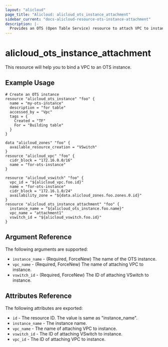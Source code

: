 ```yaml
---
layout: "alicloud"
page_title: "Alicloud: alicloud_ots_instance_attachment"
sidebar_current: "docs-alicloud-resource-ots-instance-attachment"
description: |-
  Provides an OTS (Open Table Service) resource to attach VPC to instance.
---
```


# alicloud\_ots\_instance\_attachment

This resource will help you to bind a VPC to an OTS instance.

## Example Usage

```
# Create an OTS instance
resource "alicloud_ots_instance" "foo" {
  name = "my-ots-instance"
  description = "for table"
  accessed_by = "Vpc"
  tags = {
    Created = "TF"
    For = "Building table"
  }
}

data "alicloud_zones" "foo" {
  available_resource_creation = "VSwitch"
}
resource "alicloud_vpc" "foo" {
  cidr_block = "172.16.0.0/16"
  name = "for-ots-instance"
}

resource "alicloud_vswitch" "foo" {
  vpc_id = "${alicloud_vpc.foo.id}"
  name = "for-ots-instance"
  cidr_block = "172.16.1.0/24"
  availability_zone = "${data.alicloud_zones.foo.zones.0.id}"
}
resource "alicloud_ots_instance_attachment" "foo" {
  instance_name = "${alicloud_ots_instance.foo.name}"
  vpc_name = "attachment1"
  vswitch_id = "${alicloud_vswitch.foo.id}"
}
```

## Argument Reference

The following arguments are supported:

* `instance_name` - (Required, ForceNew) The name of the OTS instance.
* `vpc_name` - (Required, ForceNew) The name of attaching VPC to instance.
* `vswitch_id` - (Required, ForceNew) The ID of attaching VSwitch to instance.

## Attributes Reference

The following attributes are exported:

* `id` - The resource ID. The value is same as "instance_name".
* `instance_name` - The instance name.
* `vpc_name` - The name of attaching VPC to instance.
* `vswitch_id` - The ID of attaching VSwitch to instance.
* `vpc_id` - The ID of attaching VPC to instance.


